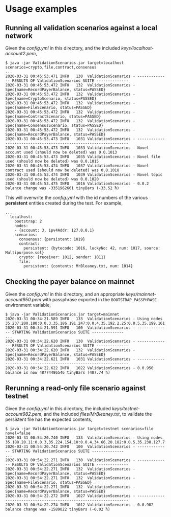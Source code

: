 # Usage examples

## Running all validation scenarios against a local network

Given the _config.yml_ in this directory, and the included _keys/localhost-account2.pem_,

```
$ java -jar ValidationScenarios.jar target=localhost scenarios=crypto,file,contract,consensus
...
2020-03-31 00:45:53.471 INFO   130  ValidationScenarios - -------------- RESULTS OF ValidationScenarios SUITE --------------
2020-03-31 00:45:53.472 INFO   132  ValidationScenarios - Spec{name=RecordPayerBalance, status=PASSED}
2020-03-31 00:45:53.472 INFO   132  ValidationScenarios - Spec{name=CryptoScenario, status=PASSED}
2020-03-31 00:45:53.472 INFO   132  ValidationScenarios - Spec{name=FileScenario, status=PASSED}
2020-03-31 00:45:53.472 INFO   132  ValidationScenarios - Spec{name=ContractScenario, status=PASSED}
2020-03-31 00:45:53.472 INFO   132  ValidationScenarios - Spec{name=ConsensusScenario, status=PASSED}
2020-03-31 00:45:53.472 INFO   132  ValidationScenarios - Spec{name=RecordPayerBalance, status=PASSED}
2020-03-31 00:45:53.473 INFO   1031 ValidationScenarios - ------------------------------------------------------------------
2020-03-31 00:45:53.473 INFO   1033 ValidationScenarios - Novel account used (should now be deleted) was 0.0.1013
2020-03-31 00:45:53.473 INFO   1035 ValidationScenarios - Novel file used (should now be deleted) was 0.0.1015
2020-03-31 00:45:53.474 INFO   1037 ValidationScenarios - Novel contract used (should now be deleted) was 0.0.1018
2020-03-31 00:45:53.474 INFO   1039 ValidationScenarios - Novel topic used (should now be deleted) was 0.0.1020
2020-03-31 00:45:53.475 INFO   1016 ValidationScenarios - 0.0.2 balance change was -3351962661 tinyBars (-33.52 ħ)
```

This will overwrite the _config.yml_ with the id numbers of the various **persistent** entities
created during the test. For example,
```
...
  localhost:
    bootstrap: 2
    nodes:
    - {account: 3, ipv4Addr: 127.0.0.1}
    scenarios:
      consensus: {persistent: 1019}
      contract:
        persistent: {bytecode: 1016, luckyNo: 42, num: 1017, source: Multipurpose.sol}
      crypto: {receiver: 1012, sender: 1011}
      file:
        persistent: {contents: MrBleaney.txt, num: 1014}
```

## Checking the payer balance on mainnet

Given the _config.yml_ in this directory, and an appropriate _keys/mainnet-account950.pem_ 
with passphrase exported in the `BOOTSTRAP_PASSPHRASE` environment variable, 

```
$ java -jar ValidationScenarios.jar target=mainnet 
2020-03-31 00:34:21.589 INFO   133  ValidationScenarios - Using nodes 35.237.200.180:0.0.3,35.186.191.247:0.0.4,35.192.2.25:0.0.5,35.199.161.108:0.0.6,35.203.82.240:0.0.7,35.236.5.219:0.0.8,35.197.192.225:0.0.9,35.242.233.154:0.0.10,35.240.118.96:0.0.11,35.204.86.32:0.0.12,35.234.132.107:0.0.13,35.236.2.27:0.0.14,35.228.11.53:0.0.15
2020-03-31 00:34:21.591 INFO   100  ValidationScenarios - -------------- STARTING ValidationScenarios SUITE --------------
...
2020-03-31 00:34:22.620 INFO   130  ValidationScenarios - -------------- RESULTS OF ValidationScenarios SUITE --------------
2020-03-31 00:34:22.620 INFO   132  ValidationScenarios - Spec{name=RecordPayerBalance, status=PASSED}
2020-03-31 00:34:22.621 INFO   1031 ValidationScenarios - ------------------------------------------------------------------
2020-03-31 00:34:22.622 INFO   1022 ValidationScenarios - 0.0.950 balance is now 48774486546 tinyBars (487.74 ħ)
```

## Rerunning a read-only file scenario against testnet 

Given the _config.yml_ in this directory, the included _keys/testnet-account982.pem_, and
the included _files/MrBleaney.txt_, to validate the persistent file has the expected contents,

```
$ java -jar ValidationScenarios.jar target=testnet scenarios=file novel=false
2020-03-31 00:54:20.740 INFO   133  ValidationScenarios - Using nodes 35.188.20.11:0.0.3,35.224.154.10:0.0.4,34.66.20.182:0.0.5,35.238.127.7:0.0.6
2020-03-31 00:54:20.742 INFO   100  ValidationScenarios - -------------- STARTING ValidationScenarios SUITE --------------
...
2020-03-31 00:54:22.271 INFO   130  ValidationScenarios - -------------- RESULTS OF ValidationScenarios SUITE --------------
2020-03-31 00:54:22.271 INFO   132  ValidationScenarios - Spec{name=RecordPayerBalance, status=PASSED}
2020-03-31 00:54:22.271 INFO   132  ValidationScenarios - Spec{name=FileScenario, status=PASSED}
2020-03-31 00:54:22.271 INFO   132  ValidationScenarios - Spec{name=RecordPayerBalance, status=PASSED}
2020-03-31 00:54:22.272 INFO   1027 ValidationScenarios - ------------------------------------------------------------------
2020-03-31 00:54:22.274 INFO   1012 ValidationScenarios - 0.0.982 balance change was -1589022 tinyBars (-0.02 ħ)
```
